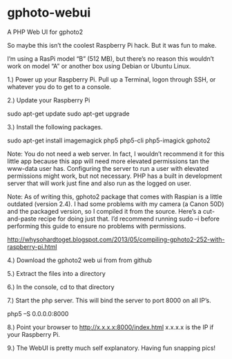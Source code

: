 gphoto-webui
============

A PHP Web UI for gphoto2


So maybe this isn’t the coolest Raspberry Pi hack. But it was fun to make.

I’m using a RasPi model “B” (512 MB), but there’s no reason this wouldn’t work on model “A” or another box using Debian or Ubuntu Linux.

1.) Power up your Raspberry Pi. Pull up a Terminal, logon through SSH, or whatever you do to get to a console.

2.) Update your Raspberry Pi

sudo apt-get update
sudo apt-get upgrade

3.) Install the following packages.

sudo apt-get install imagemagick php5 php5-cli php5-imagick gphoto2

Note: You do not need a web server. In fact, I wouldn’t recommend it for this little app because this app will need more elevated permissions tan the www-data user has. Configuring the server to run a user with elevated permissions might work, but not necessary. PHP has a built in development server that will work just fine and also run as the logged on user.

Note: As of writing this, gphoto2 package that comes with Raspian is a little outdated (version 2.4). I had some problems with my camera (a Canon 50D) and the packaged version, so I compiled it from the source. Here’s a cut-and-paste recipe for doing just that. I’d recommend running sudo –i before performing this guide to ensure no problems with permissions.

http://whysohardtoget.blogspot.com/2013/05/compiling-gphoto2-252-with-raspberry-pi.html

4.) Download the gphoto2 web ui from from github

5.) Extract the files into a directory

6.) In the console, cd to that directory

7.) Start the php server. This will bind the server to port 8000 on all IP’s.

php5 –S 0.0.0.0:8000

8.) Point your browser to http://x.x.x.x:8000/index.html  x.x.x.x is the IP if your Raspberry Pi.

9.) The WebUI is pretty much self explanatory. Having fun snapping pics!
